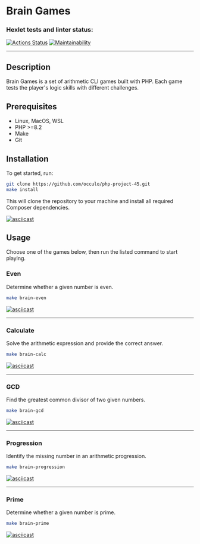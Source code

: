 # Brain Games
### Hexlet tests and linter status:
[![Actions Status](https://github.com/occulo/php-project-45/actions/workflows/hexlet-check.yml/badge.svg)](https://github.com/occulo/php-project-45/actions) [![Maintainability](https://api.codeclimate.com/v1/badges/6167462093e375e2a941/maintainability)](https://codeclimate.com/github/occulo/php-project-45/maintainability)

---

## Description
Brain Games is a set of arithmetic CLI games built with PHP. Each game tests the player's logic skills with different challenges.

## Prerequisites

* Linux, MacOS, WSL
* PHP >=8.2
* Make
* Git

## Installation
To get started, run:
```bash
git clone https://github.com/occulo/php-project-45.git
make install
```
This will clone the repository to your machine and install all required Composer dependencies.

[![asciicast](https://asciinema.org/a/j1wYJOgo1qNbuwwNAXeCMl0dB.svg)](https://asciinema.org/a/j1wYJOgo1qNbuwwNAXeCMl0dB)

## Usage
Choose one of the games below, then run the listed command to start playing.
### Even
Determine whether a given number is even.
```bash
make brain-even
```
[![asciicast](https://asciinema.org/a/l4sAYIiVhWj7KSrZjqStGitNs.svg)](https://asciinema.org/a/l4sAYIiVhWj7KSrZjqStGitNs)

---
### Calculate
Solve the arithmetic expression and provide the correct answer.
```bash
make brain-calc
```
[![asciicast](https://asciinema.org/a/TwRIfqHMhJxMEWNDtbDHukcD8.svg)](https://asciinema.org/a/TwRIfqHMhJxMEWNDtbDHukcD8)

---
### GCD
Find the greatest common divisor of two given numbers.
```bash
make brain-gcd
```
[![asciicast](https://asciinema.org/a/P8LMvGpLAppxGTvgz2rqA3t8Y.svg)](https://asciinema.org/a/P8LMvGpLAppxGTvgz2rqA3t8Y)

---
### Progression
Identify the missing number in an arithmetic progression.
```bash
make brain-progression
```
[![asciicast](https://asciinema.org/a/DteqdAm6mKXNIkUz3jsJn0Qyz.svg)](https://asciinema.org/a/DteqdAm6mKXNIkUz3jsJn0Qyz)

---
### Prime
Determine whether a given number is prime.
```bash
make brain-prime
```
[![asciicast](https://asciinema.org/a/e1B4dBJrrmsJg3cAfKXQG1l5d.svg)](https://asciinema.org/a/e1B4dBJrrmsJg3cAfKXQG1l5d)